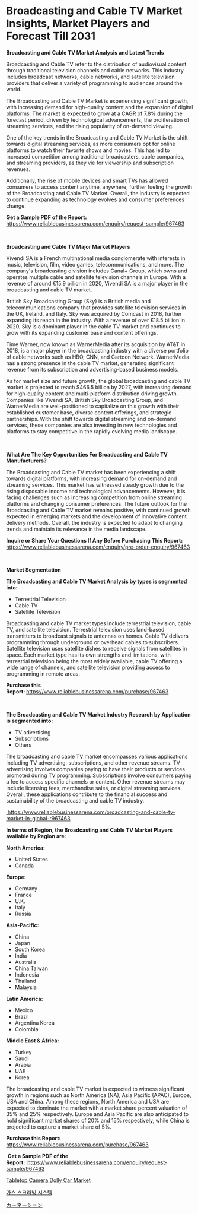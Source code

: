 <p><h1>Broadcasting and Cable TV Market Insights, Market Players and Forecast Till 2031</h1></p><p><strong>Broadcasting and Cable TV Market Analysis and Latest Trends</strong></p>
<p><p>Broadcasting and Cable TV refer to the distribution of audiovisual content through traditional television channels and cable networks. This industry includes broadcast networks, cable networks, and satellite television providers that deliver a variety of programming to audiences around the world.</p><p>The Broadcasting and Cable TV Market is experiencing significant growth, with increasing demand for high-quality content and the expansion of digital platforms. The market is expected to grow at a CAGR of 7.8% during the forecast period, driven by technological advancements, the proliferation of streaming services, and the rising popularity of on-demand viewing.</p><p>One of the key trends in the Broadcasting and Cable TV Market is the shift towards digital streaming services, as more consumers opt for online platforms to watch their favorite shows and movies. This has led to increased competition among traditional broadcasters, cable companies, and streaming providers, as they vie for viewership and subscription revenues.</p><p>Additionally, the rise of mobile devices and smart TVs has allowed consumers to access content anytime, anywhere, further fueling the growth of the Broadcasting and Cable TV Market. Overall, the industry is expected to continue expanding as technology evolves and consumer preferences change.</p></p>
<p><strong>Get a Sample PDF of the Report:&nbsp;</strong> <a href="https://www.reliablebusinessarena.com/enquiry/request-sample/967463">https://www.reliablebusinessarena.com/enquiry/request-sample/967463</a></p>
<p>&nbsp;</p>
<p><strong>Broadcasting and Cable TV Major Market Players</strong></p>
<p><p>Vivendi SA is a French multinational media conglomerate with interests in music, television, film, video games, telecommunications, and more. The company's broadcasting division includes Canal+ Group, which owns and operates multiple cable and satellite television channels in Europe. With a revenue of around €15.9 billion in 2020, Vivendi SA is a major player in the broadcasting and cable TV market.</p><p>British Sky Broadcasting Group (Sky) is a British media and telecommunications company that provides satellite television services in the UK, Ireland, and Italy. Sky was acquired by Comcast in 2018, further expanding its reach in the industry. With a revenue of over £18.5 billion in 2020, Sky is a dominant player in the cable TV market and continues to grow with its expanding customer base and content offerings.</p><p>Time Warner, now known as WarnerMedia after its acquisition by AT&T in 2018, is a major player in the broadcasting industry with a diverse portfolio of cable networks such as HBO, CNN, and Cartoon Network. WarnerMedia has a strong presence in the cable TV market, generating significant revenue from its subscription and advertising-based business models.</p><p>As for market size and future growth, the global broadcasting and cable TV market is projected to reach $466.5 billion by 2027, with increasing demand for high-quality content and multi-platform distribution driving growth. Companies like Vivendi SA, British Sky Broadcasting Group, and WarnerMedia are well-positioned to capitalize on this growth with their established customer base, diverse content offerings, and strategic partnerships. With the shift towards digital streaming and on-demand services, these companies are also investing in new technologies and platforms to stay competitive in the rapidly evolving media landscape.</p></p>
<p>&nbsp;</p>
<p><strong>What Are The Key Opportunities For Broadcasting and Cable TV Manufacturers?</strong></p>
<p><p>The Broadcasting and Cable TV market has been experiencing a shift towards digital platforms, with increasing demand for on-demand and streaming services. This market has witnessed steady growth due to the rising disposable income and technological advancements. However, it is facing challenges such as increasing competition from online streaming platforms and changing consumer preferences. The future outlook for the Broadcasting and Cable TV market remains positive, with continued growth expected in emerging markets and the development of innovative content delivery methods. Overall, the industry is expected to adapt to changing trends and maintain its relevance in the media landscape.</p></p>
<p><strong>Inquire or Share Your Questions If Any Before Purchasing This Report:</strong> <a href="https://www.reliablebusinessarena.com/enquiry/pre-order-enquiry/967463">https://www.reliablebusinessarena.com/enquiry/pre-order-enquiry/967463</a></p>
<p>&nbsp;</p>
<p><strong>Market Segmentation</strong></p>
<p><strong>The Broadcasting and Cable TV Market Analysis by types is segmented into:</strong></p>
<p><ul><li>Terrestrial Television</li><li>Cable TV</li><li>Satellite Television</li></ul></p>
<p><p>Broadcasting and cable TV market types include terrestrial television, cable TV, and satellite television. Terrestrial television uses land-based transmitters to broadcast signals to antennas on homes. Cable TV delivers programming through underground or overhead cables to subscribers. Satellite television uses satellite dishes to receive signals from satellites in space. Each market type has its own strengths and limitations, with terrestrial television being the most widely available, cable TV offering a wide range of channels, and satellite television providing access to programming in remote areas.</p></p>
<p><strong>Purchase this Report:&nbsp;</strong><a href="https://www.reliablebusinessarena.com/purchase/967463">https://www.reliablebusinessarena.com/purchase/967463</a></p>
<p>&nbsp;</p>
<p><strong>The Broadcasting and Cable TV Market Industry Research by Application is segmented into:</strong></p>
<p><ul><li>TV advertising</li><li>Subscriptions</li><li>Others</li></ul></p>
<p><p>The broadcasting and cable TV market encompasses various applications including TV advertising, subscriptions, and other revenue streams. TV advertising involves companies paying to have their products or services promoted during TV programming. Subscriptions involve consumers paying a fee to access specific channels or content. Other revenue streams may include licensing fees, merchandise sales, or digital streaming services. Overall, these applications contribute to the financial success and sustainability of the broadcasting and cable TV industry.</p></p>
<p><a href="https://www.reliablebusinessarena.com/broadcasting-and-cable-tv-market-in-global-r967463">&nbsp;https://www.reliablebusinessarena.com/broadcasting-and-cable-tv-market-in-global-r967463</a></p>
<p><strong>In terms of Region, the Broadcasting and Cable TV Market Players available by Region are:</strong></p>
<p>
    <p> <strong> North America: </strong>
        <ul>
            <li>United States</li>
            <li>Canada</li>
        </ul>
        </p> 
    <p> <strong> Europe: </strong>
        <ul>
            <li>Germany</li>
            <li>France</li>
            <li>U.K.</li>
            <li>Italy</li>
            <li>Russia</li>
        </ul>
        </p> 
    <p> <strong> Asia-Pacific: </strong>
        <ul>
            <li>China</li>
            <li>Japan</li>
            <li>South Korea</li>
            <li>India</li>
            <li>Australia</li>
            <li>China Taiwan</li>
            <li>Indonesia</li>
            <li>Thailand</li>
            <li>Malaysia</li>
        </ul>
        </p> 
    <p> <strong> Latin America: </strong>
        <ul>
            <li>Mexico</li>
            <li>Brazil</li>
            <li>Argentina Korea</li>
            <li>Colombia</li>
        </ul>
        </p> 
    <p> <strong> Middle East & Africa: </strong>
        <ul>
            <li>Turkey</li>
            <li>Saudi</li>
            <li>Arabia</li>
            <li>UAE</li>
            <li>Korea</li>
        </ul>
    </p>
    </p>
<p><p>The broadcasting and cable TV market is expected to witness significant growth in regions such as North America (NA), Asia Pacific (APAC), Europe, USA and China. Among these regions, North America and USA are expected to dominate the market with a market share percent valuation of 35% and 25% respectively. Europe and Asia Pacific are also anticipated to hold significant market shares of 20% and 15% respectively, while China is projected to capture a market share of 5%.</p></p>
<p><strong>Purchase this Report: </strong><a href="https://www.reliablebusinessarena.com/purchase/967463">https://www.reliablebusinessarena.com/purchase/967463</a></p>
<p>&nbsp;<strong>Get a Sample PDF of the Report:&nbsp;&nbsp;</strong><a href="https://www.reliablebusinessarena.com/enquiry/request-sample/967463">https://www.reliablebusinessarena.com/enquiry/request-sample/967463</a></p>
<p><strong></strong></p>
<p><p><a href="https://github.com/bznecsdb5/Market-Research-Report-List-1/blob/main/tabletop-camera-dolly-car-market.md">Tabletop Camera Dolly Car Market</a></p><p><a href="https://github.com/joannescott9078/Market-Research-Report-List-1/blob/main/57770542830.md">가스 스크러빙 시스템</a></p><p><a href="https://github.com/RodHoppe07/Market-Research-Report-List-2/blob/main/9781007187203.md">カーネーション</a></p></p>